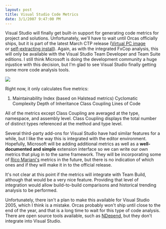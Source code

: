 ```yaml
---
layout: post
title: Visual Studio Code Metrics
date: 3/1/2007 9:47:00 PM
---
```


Visual Studio will finally get built-in support for generating code metrics for project and solutions. Unfortunately, we'll have to wait until Orcas officially ships, but it is part of the latest March CTP release ([Virtual PC image](http://www.microsoft.com/downloads/details.aspx?FamilyID=B533619A-0008-4DD6-9ED1-47D482683C78&displaylang=en) or [self-extracting install](http://www.microsoft.com/downloads/details.aspx?FamilyID=cf76fcba-07af-47ac-8822-4ad346210670&DisplayLang=en)). Again, as with the integrated FxCop analysis, this will only be available with the Visual Studio Team Developer and Team Suite editions. I still think Microsoft is doing the development community a huge injustice with this decision, but I'm glad to see Visual Studio finally getting some more code analysis tools.

![](http://gwb.blob.core.windows.net/sdorman/5006/o_vscodemetrics.jpg) 

Right now, it only calculates five metrics:

1.  Maintainability Index (based on Halstead metrics)  Cyclomatic Complexity  Depth of Inheritance  Class Coupling  Lines of Code 

All of the metrics except Class Coupling are averaged at the type, namespace, and assembly level. Class Coupling displays the total number of distinct types referenced at the method and type level.

Several third-party add-ons for Visual Studio have had similar features for a while, but I like the way this is integrated with the editor environment. Hopefully, Microsoft will be adding additional metrics as well as a **well-documented and simple** extension interface so we can write our own metrics that plug in to the same framework. They will be incorporating some of [Rico Mariani's](http://blogs.msdn.com/ricom/ "http://blogs.msdn.com/ricom/") metrics in the future, but there is no indication of which ones and if they will make it in to the official release.

It's not clear at this point if the metrics will integrate with Team Build, although that would be a very nice feature. Providing that level of integration would allow build-to-build comparisons and historical trending analysis to be performed.

Unfortunately, there isn't a plan to make this available for Visual Studio 2005, which I think is a mistake. Orcas probably won't ship until close to the end of the year, and that is a long time to wait for this type of code analysis. There are open source tools available, such as [NDepend,](http://www.ndepend.com) but they don't integrate into Visual Studio.
